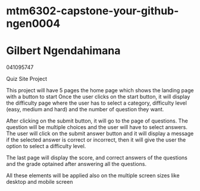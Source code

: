 # mtm6302-capstone-your-github-ngen0004

# Gilbert Ngendahimana
041095747

Quiz Site Project

This project will have 5 pages
the home page which shows the landing page with a button to start
Once the user clicks on the start button, it will display the difficulty page where the user has 
to select a category, difficulty level (easy, medium and hard) and the number of question they want.

After clicking on the submit button, it will go to the page of questions.
The question will be multiple choices and the user will have to select answers.
The user will click on the submit answer button and it will display a message if the selected answer is
correct or incorrect, then it will give the user the option to select a difficulty level.

The last page will display the score, and correct answers of the questions and the grade optained after answering all the questions.

All these elements will be applied also on the multiple screen sizes like desktop and mobile screen